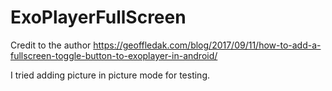 # ExoPlayerFullScreen

Credit to the author https://geoffledak.com/blog/2017/09/11/how-to-add-a-fullscreen-toggle-button-to-exoplayer-in-android/

I tried adding picture in picture mode for testing.
